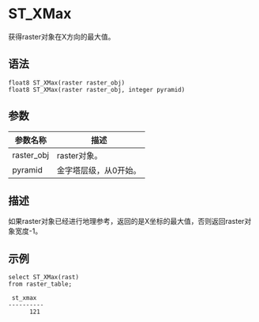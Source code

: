 # ST\_XMax

获得raster对象在X方向的最大值。

## 语法

```
float8 ST_XMax(raster raster_obj)
float8 ST_XMax(raster raster_obj, integer pyramid)
```

## 参数

|参数名称|描述|
|----|--|
|raster\_obj|raster对象。|
|pyramid|金字塔层级，从0开始。|

## 描述

如果raster对象已经进行地理参考，返回的是X坐标的最大值，否则返回raster对象宽度-1。

## 示例

```
select ST_XMax(rast)
from raster_table;

 st_xmax  
----------
      121 
```

